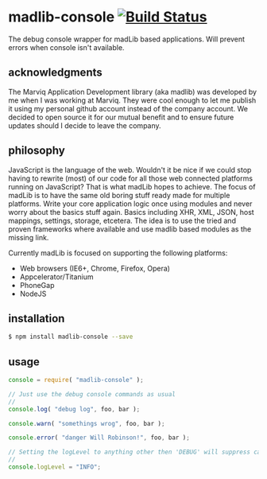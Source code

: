 # madlib-console [![Build Status](https://travis-ci.org/Qwerios/madlib-console.svg?branch=master)](https://travis-ci.org/Qwerios/madlib-console)
The debug console wrapper for madLib based applications. Will prevent errors when console isn't available.


## acknowledgments
The Marviq Application Development library (aka madlib) was developed by me when I was working at Marviq. They were cool enough to let me publish it using my personal github account instead of the company account. We decided to open source it for our mutual benefit and to ensure future updates should I decide to leave the company.


## philosophy
JavaScript is the language of the web. Wouldn't it be nice if we could stop having to rewrite (most) of our code for all those web connected platforms running on JavaScript? That is what madLib hopes to achieve. The focus of madLib is to have the same old boring stuff ready made for multiple platforms. Write your core application logic once using modules and never worry about the basics stuff again. Basics including XHR, XML, JSON, host mappings, settings, storage, etcetera. The idea is to use the tried and proven frameworks where available and use madlib based modules as the missing link.

Currently madLib is focused on supporting the following platforms:

* Web browsers (IE6+, Chrome, Firefox, Opera)
* Appcelerator/Titanium
* PhoneGap
* NodeJS


## installation
```bash
$ npm install madlib-console --save
```

## usage
```javascript
console = require( "madlib-console" );

// Just use the debug console commands as usual
//
console.log( "debug log", foo, bar );

console.warn( "somethings wrog", foo, bar );

console.error( "danger Will Robinson!", foo, bar );

// Setting the logLevel to anything other then 'DEBUG' will suppress calls to .log
//
console.logLevel = "INFO";
```